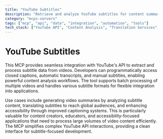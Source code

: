 ```yaml
---
title: "YouTube Subtitles"
description: "Retrieve and analyze YouTube subtitles for content summarization, translation, and accessibility enhancement."
category: "mcps-servers"
tags: ["mcp", "api", "data", "integration", "automation", "tools"]
tech_stack: ["YouTube API", "Content Analysis", "Translation Services", "Accessibility Tools"]
---
```


# YouTube Subtitles

This MCP provides seamless integration with YouTube's API to extract and process subtitle data from videos. Developers can programmatically access closed captions, automatic transcripts, and manual subtitles, enabling powerful content analysis workflows. The tool supports batch processing of multiple videos and handles various subtitle formats for flexible integration into applications.

Use cases include generating video summaries by analyzing subtitle content, translating subtitles to reach global audiences, and enhancing accessibility through improved captioning systems. This is particularly valuable for content creators, educators, and accessibility-focused applications that need to process large volumes of video content efficiently. The MCP simplifies complex YouTube API interactions, providing a clean interface for subtitle-focused development.
